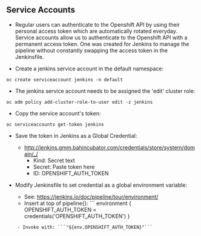 ## Service Accounts

- Regular users can authenticate to the Openshift API by using their personal access token which are automatically rotated everyday. Service accounts allow us to authenticate to the Openshift API with a permanent access token. One was created for Jenkins to manage the pipeline without constantly swapping the access token in the Jenkinsfile.

- Create a jenkins service account in the default namespace:
```
oc create serviceaccount jenkins -n default
```

- The jenkins service account needs to be assigned the 'edit' cluster role:
```
oc adm policy add-cluster-role-to-user edit -z jenkins
```

- Copy the service account's token:
```
oc serviceaccounts get-token jenkins
```

- Save the token in Jenkins as a Global Credential: 
    - http://jenkins.gmm.bahincubator.com/credentials/store/system/domain/_/
        - Kind: Secret text
        - Secret: Paste token here
        - ID: OPENSHIFT_AUTH_TOKEN

- Modify Jenkinsfile to set credential as a global environment variable:
    - See: https://jenkins.io/doc/pipeline/tour/environment/
    - Insert at top of pipeline{}: ``` 
environment {
    OPENSHIFT_AUTH_TOKEN = credentials('OPENSHIFT_AUTH_TOKEN')
}
```
    - Invoke with: ```"${env.OPENSHIFT_AUTH_TOKEN}"```

